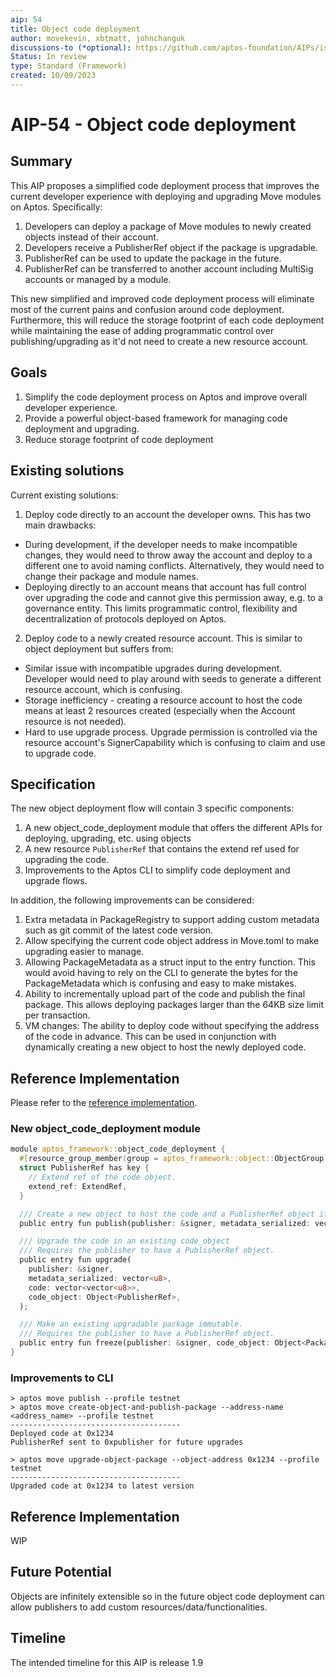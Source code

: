 ```yaml
---
aip: 54
title: Object code deployment
author: movekevin, xbtmatt, johnchanguk
discussions-to (*optional): https://github.com/aptos-foundation/AIPs/issues/259
Status: In review
type: Standard (Framework)
created: 10/09/2023
---
```


# AIP-54 - Object code deployment

## Summary

This AIP proposes a simplified code deployment process that improves the current developer experience with deploying and upgrading Move modules on Aptos. Specifically:
1. Developers can deploy a package of Move modules to newly created objects instead of their account.
2. Developers receive a PublisherRef object if the package is upgradable.
3. PublisherRef can be used to update the package in the future.
4. PublisherRef can be transferred to another account including MultiSig accounts or managed by a module.

This new simplified and improved code deployment process will eliminate most of the current pains and confusion around code deployment.
Furthermore, this will reduce the storage footprint of each code deployment while maintaining the ease of adding programmatic control over publishing/upgrading as it'd not need to create a new resource account.

## Goals

1. Simplify the code deployment process on Aptos and improve overall developer experience.
2. Provide a powerful object-based framework for managing code deployment and upgrading.
3. Reduce storage footprint of code deployment

## Existing solutions
Current existing solutions:
1. Deploy code directly to an account the developer owns. This has two main drawbacks:
* During development, if the developer needs to make incompatible changes, they would need to throw away the account and deploy to a different one to avoid naming conflicts. Alternatively, they would need to change their package and module names.
* Deploying directly to an account means that account has full control over upgrading the code and cannot give this permission away, e.g. to a governance entity. This limits programmatic control, flexibility and decentralization of protocols deployed on Aptos.
2. Deploy code to a newly created resource account. This is similar to object deployment but suffers from:
* Similar issue with incompatible upgrades during development. Developer would need to play around with seeds to generate a different resource account, which is confusing.
* Storage inefficiency - creating a resource account to host the code means at least 2 resources created (especially when the Account resource is not needed).
* Hard to use upgrade process. Upgrade permission is controlled via the resource account's SignerCapability which is confusing to claim and use to upgrade code.

## Specification
The new object deployment flow will contain 3 specific components:
1. A new object_code_deployment module that offers the different APIs for deploying, upgrading, etc. using objects
2. A new resource `PublisherRef` that contains the extend ref used for upgrading the code.
3. Improvements to the Aptos CLI to simplify code deployment and upgrade flows.

In addition, the following improvements can be considered:
1. Extra metadata in PackageRegistry to support adding custom metadata such as git commit of the latest code version.
2. Allow specifying the current code object address in Move.toml to make upgrading easier to manage.
3. Allowing PackageMetadata as a struct input to the entry function. This would avoid having to rely on the CLI to generate the bytes for the PackageMetadata which is confusing and easy to make mistakes.
4. Ability to incrementally upload part of the code and publish the final package. This allows deploying packages larger than the 64KB size limit per transaction.
5. VM changes: The ability to deploy code without specifying the address of the code in advance. This can be used in conjunction with dynamically creating a new object to host the newly deployed code.

## Reference Implementation
Please refer to the [reference implementation](https://github.com/aptos-labs/aptos-core/pull/11748).

### New object_code_deployment module
```rust
module aptos_framework::object_code_deployment {
  #[resource_group_member(group = aptos_framework::object::ObjectGroup)]
  struct PublisherRef has key {
    // Extend ref of the code object.
    extend_ref: ExtendRef,
  }

  /// Create a new object to host the code and a PublisherRef object if the code is upgradable and send it to publisher.
  public entry fun publish(publisher: &signer, metadata_serialized: vector<u8>, code: vector<vector<u8>>);

  /// Upgrade the code in an existing code_object
  /// Requires the publisher to have a PublisherRef object.
  public entry fun upgrade(
    publisher: &signer,
    metadata_serialized: vector<u8>,
    code: vector<vector<u8>>,
    code_object: Object<PublisherRef>,
  );

  /// Make an existing upgradable package immutable.
  /// Requires the publisher to have a PublisherRef object.
  public entry fun freeze(publisher: &signer, code_object: Object<PackageRegistry>);
}
```

### Improvements to CLI
```
> aptos move publish --profile testnet
> aptos move create-object-and-publish-package --address-name <address_name> --profile testnet
--------------------------------------
Deployed code at 0x1234
PublisherRef sent to 0xpublisher for future upgrades

> aptos move upgrade-object-package --object-address 0x1234 --profile testnet
--------------------------------------
Upgraded code at 0x1234 to latest version
```

## Reference Implementation

WIP

## Future Potential

Objects are infinitely extensible so in the future object code deployment can allow publishers to add custom resources/data/functionalities.

## Timeline

The intended timeline for this AIP is release 1.9
